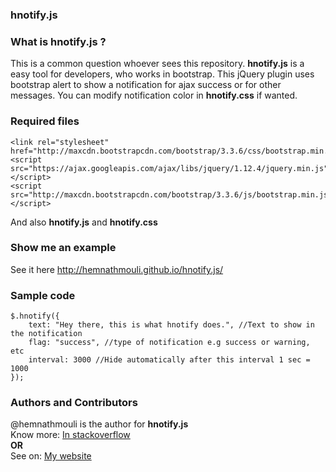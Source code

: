 ### hnotify.js

### What is hnotify.js ?
This is a common question whoever sees this repository. **hnotify.js** is a easy tool for developers, who works in bootstrap. This jQuery plugin uses bootstrap alert to show a notification for ajax success or for other messages. You can modify notification color in **hnotify.css** if wanted.

### Required files
```
<link rel="stylesheet" href="http://maxcdn.bootstrapcdn.com/bootstrap/3.3.6/css/bootstrap.min.css">
<script src="https://ajax.googleapis.com/ajax/libs/jquery/1.12.4/jquery.min.js"></script>
<script src="http://maxcdn.bootstrapcdn.com/bootstrap/3.3.6/js/bootstrap.min.js"></script>
```
And also **hnotify.js** and **hnotify.css**


### Show me an example
See it here http://hemnathmouli.github.io/hnotify.js/

### Sample code
```
$.hnotify({
	text: "Hey there, this is what hnotify does.", //Text to show in the notification
	flag: "success", //type of notification e.g success or warning, etc
	interval: 3000 //Hide automatically after this interval 1 sec = 1000
});
```

### Authors and Contributors
@hemnathmouli is the author for **hnotify.js**<br>
Know more: <a href = "http://stackoverflow.com/users/5039410/hemnath-mouli" title= "stackoverflow.com">In stackoverflow</a><br>
**OR**<br>
See on: <a href = "http://www.hemzware.com" title= "hemzware.com">My website</a>
